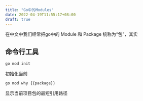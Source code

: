 ```yaml
---
title: "Go中的Modules"
date: 2022-04-19T11:55:17+08:00
draft: true
---
```




在中文中我们经常把go中的 Module 和 Package 统称为“包”，其实



## 命令行工具
```
go mod init
```
初始化当前


```
go mod why {{package}}
```
显示当前项目包的最短引用路径
